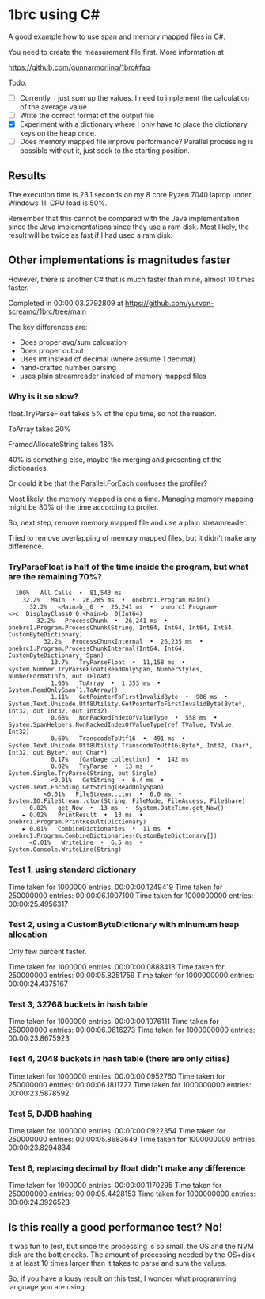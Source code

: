 ﻿# 1brc using C#

A good example how to use span and memory mapped files in C#.

You need to create the measurement file first. More information at

https://github.com/gunnarmorling/1brc#faq


Todo: 
- [ ] Currently, I just sum up the values. I need to implement the calculation of the average value.
- [ ] Write the correct format of the output file
- [x] Experiment with a dictionary where I only have to place the dictionary keys on the heap once.
- [ ] Does memory mapped file improve performance? Parallel processing is possible without it, just seek to the starting position.

## Results

The execution time is 23.1 seconds on my 8 core Ryzen 7040 laptop under Windows 11. CPU load is 50%.

Remember that this cannot be compared with the Java implementation since the Java implementations since they use a ram disk. 
Most likely, the result will be twice as fast if I had used a ram disk.

## Other implementations is magnitudes faster

However, there is another C# that is much faster than mine, almost 10 times faster.

Completed in 00:00:03.2792809 at https://github.com/yurvon-screamo/1brc/tree/main

The key differences are:
- Does proper avg/sum calcuation
- Does proper output
- Uses int instead of decimal (where assume 1 decimal)
- hand-crafted number parsing
- uses plain streamreader instead of memory mapped files

### Why is it so slow?

float.TryParseFloat takes 5% of the cpu time, so not the reason.

ToArray takes 20%

FramedAllocateString takes 18%

40% is something else, maybe the merging and presenting of the dictionaries.

Or could it be that the Parallel.ForEach confuses the profiler?

Most likely, the memory mapped is one a time. Managing memory mapping might be 80% of the time according to proiler.

So, next step, remove memory mapped file and use a plain streamreader.

Tried to remove overlapping of memory mapped files, but it didn't make any difference.

### TryParseFloat is half of the time inside the program, but what are the remaining 70%?

```
  100%   All Calls  •  81,543 ms
    32.2%   Main  •  26,285 ms  •  onebrc1.Program.Main()
      32.2%   <Main>b__0  •  26,241 ms  •  onebrc1.Program+<>c__DisplayClass0_0.<Main>b__0(Int64)
        32.2%   ProcessChunk  •  26,241 ms  •  onebrc1.Program.ProcessChunk(String, Int64, Int64, Int64, Int64, CustomByteDictionary)
          32.2%   ProcessChunkInternal  •  26,235 ms  •  onebrc1.Program.ProcessChunkInternal(Int64, Int64, CustomByteDictionary, Span)
            13.7%   TryParseFloat  •  11,158 ms  •  System.Number.TryParseFloat(ReadOnlySpan, NumberStyles, NumberFormatInfo, out TFloat)
            1.66%   ToArray  •  1,353 ms  •  System.ReadOnlySpan`1.ToArray()
            1.11%   GetPointerToFirstInvalidByte  •  906 ms  •  System.Text.Unicode.Utf8Utility.GetPointerToFirstInvalidByte(Byte*, Int32, out Int32, out Int32)
            0.68%   NonPackedIndexOfValueType  •  558 ms  •  System.SpanHelpers.NonPackedIndexOfValueType(ref TValue, TValue, Int32)
            0.60%   TranscodeToUtf16  •  491 ms  •  System.Text.Unicode.Utf8Utility.TranscodeToUtf16(Byte*, Int32, Char*, Int32, out Byte*, out Char*)
            0.17%   [Garbage collection]  •  142 ms
            0.02%   TryParse  •  13 ms  •  System.Single.TryParse(String, out Single)
            <0.01%   GetString  •  6.4 ms  •  System.Text.Encoding.GetString(ReadOnlySpan)
          <0.01%   FileStream..ctor  •  6.0 ms  •  System.IO.FileStream..ctor(String, FileMode, FileAccess, FileShare)
      0.02%   get_Now  •  13 ms  •  System.DateTime.get_Now()
    ► 0.02%   PrintResult  •  13 ms  •  onebrc1.Program.PrintResult(Dictionary)
    ► 0.01%   CombineDictionaries  •  11 ms  •  onebrc1.Program.CombineDictionaries(CustomByteDictionary[])
      <0.01%   WriteLine  •  6.5 ms  •  System.Console.WriteLine(String)
```

### Test 1, using standard dictionary

Time taken for 1000000 entries: 00:00:00.1249419
Time taken for 250000000 entries: 00:00:06.1007100
Time taken for 1000000000 entries: 00:00:25.4956317

### Test 2, using a CustomByteDictionary with minumum heap allocation 

Only few percent faster.

Time taken for 1000000 entries: 00:00:00.0888413
Time taken for 250000000 entries: 00:00:05.8251759
Time taken for 1000000000 entries: 00:00:24.4375167

### Test 3, 32768 buckets in hash table

Time taken for 1000000 entries: 00:00:00.1076111
Time taken for 250000000 entries: 00:00:06.0816273
Time taken for 1000000000 entries: 00:00:23.8675923

### Test 4, 2048 buckets in hash table (there are only cities)

Time taken for 1000000 entries: 00:00:00.0952760
Time taken for 250000000 entries: 00:00:06.1811727
Time taken for 1000000000 entries: 00:00:23.5878592

### Test 5, DJDB hashing

Time taken for 1000000 entries: 00:00:00.0922354
Time taken for 250000000 entries: 00:00:05.8683649
Time taken for 1000000000 entries: 00:00:23.8294834

### Test 6, replacing decimal by float didn't make any difference

Time taken for 1000000 entries: 00:00:00.1170295
Time taken for 250000000 entries: 00:00:05.4428153
Time taken for 1000000000 entries: 00:00:24.3926523

## Is this really a good performance test? No!

It was fun to test, but since the processing is so small, the OS and the NVM disk are the bottlenecks. 
The amount of processing needed by the OS+disk is at least 10 times larger than it takes to parse and sum the values.

So, if you have a lousy result on this test, I wonder what programming language you are using.

